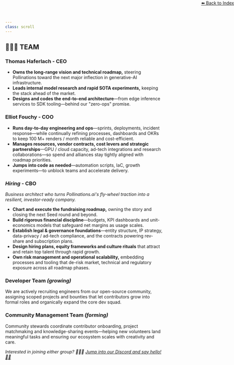 ```yaml
---
class: scroll
---
```


<div style="text-align: right; position: absolute; top: 0; right: 0;">
<a href="/1">⬅️ Back to Index</a>
</div>

## 🧑‍🤝‍🧑 **TEAM**

### Thomas Haferlach - CEO

* **Owns the long-range vision and technical roadmap,** steering Pollinations toward the next major inflection in generative-AI infrastructure.
* **Leads internal model research and rapid SOTA experiments,** keeping the stack ahead of the market.
* **Designs and codes the end-to-end architecture**—from edge inference services to SDK tooling—behind our "zero-ops" promise.

### Elliot Fouchy - COO

* **Runs day-to-day engineering and ops**—sprints, deployments, incident response—while continually refining processes, dashboards and OKRs to keep 100 M+ renders / month reliable and cost-efficient.
* **Manages resources, vendor contracts, cost levers and strategic partnerships**—GPU / cloud capacity, ad-tech integrations and research collaborations—so spend and alliances stay tightly aligned with roadmap priorities.
* **Jumps into code as needed**—automation scripts, IaC, growth experiments—to unblock teams and accelerate delivery.

### *Hiring* - CBO

*Business architect who turns Pollinations.ai's fly-wheel traction into a resilient, investor-ready company.*

* **Chart and execute the fundraising roadmap,** owning the story and closing the next Seed round and beyond.
* **Build rigorous financial discipline**—budgets, KPI dashboards and unit-economics models that safeguard net margins as usage scales.
* **Establish legal & governance foundations**—entity structure, IP strategy, data-privacy / ad-tech compliance, and the contracts powering rev-share and subscription plans.
* **Design hiring plans, equity frameworks and culture rituals** that attract and retain top talent through rapid growth.
* **Own risk management and operational scalability,** embedding processes and tooling that de-risk market, technical and regulatory exposure across all roadmap phases.

### Developer Team *(growing)*

We are actively recruiting engineers from our open-source community, assigning scoped projects and bounties that let contributors grow into formal roles and organically expand the core dev squad.

### Community Management Team *(forming)*

Community stewards coordinate contributor onboarding, project matchmaking and knowledge-sharing events—helping new volunteers land meaningful tasks and ensuring our ecosystem scales with creativity and care.

*Interested in joining either group? 🚀👾✨ [Jump into our Discord and say hello! 💬🤝](https://discord.gg/N7zpSWgP)*